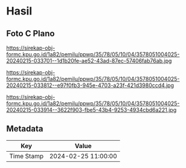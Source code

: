 # Hasil

## Foto C Plano

https://sirekap-obj-formc.kpu.go.id/1a82/pemilu/ppwp/35/78/05/10/04/3578051004025-20240215-033701--1d1b20fe-ae52-43ad-87ec-57406fab76ab.jpg

https://sirekap-obj-formc.kpu.go.id/1a82/pemilu/ppwp/35/78/05/10/04/3578051004025-20240215-033812--e97f0fb3-945e-4703-a23f-421d3980ccd4.jpg

https://sirekap-obj-formc.kpu.go.id/1a82/pemilu/ppwp/35/78/05/10/04/3578051004025-20240215-033914--3622f903-fbe5-43b4-9253-4934cbd6a221.jpg


## Metadata

| Key        | Value               |
| ---------- | ------------------- |
| Time Stamp | 2024-02-25 11:00:00 |



